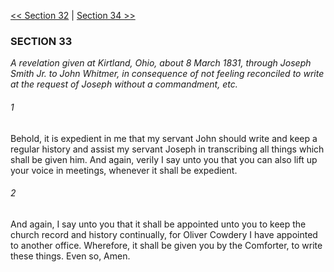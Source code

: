 [<< Section 32](Section%2032)  |  [Section 34 >>](Section%2034)

### SECTION 33

*A revelation given at Kirtland, Ohio, about 8 March 1831, through Joseph Smith Jr. to John Whitmer, in consequence of not feeling reconciled to write at the request of Joseph without a commandment, etc.*

###### 1
Behold, it is expedient in me that my servant John should write and keep a regular history and assist my servant Joseph in transcribing all things which shall be given him. And again, verily I say unto you that you can also lift up your voice in meetings, whenever it shall be expedient.

###### 2
And again, I say unto you that it shall be appointed unto you to keep the church record and history continually, for Oliver Cowdery I have appointed to another office. Wherefore, it shall be given you by the Comforter, to write these things. Even so, Amen.